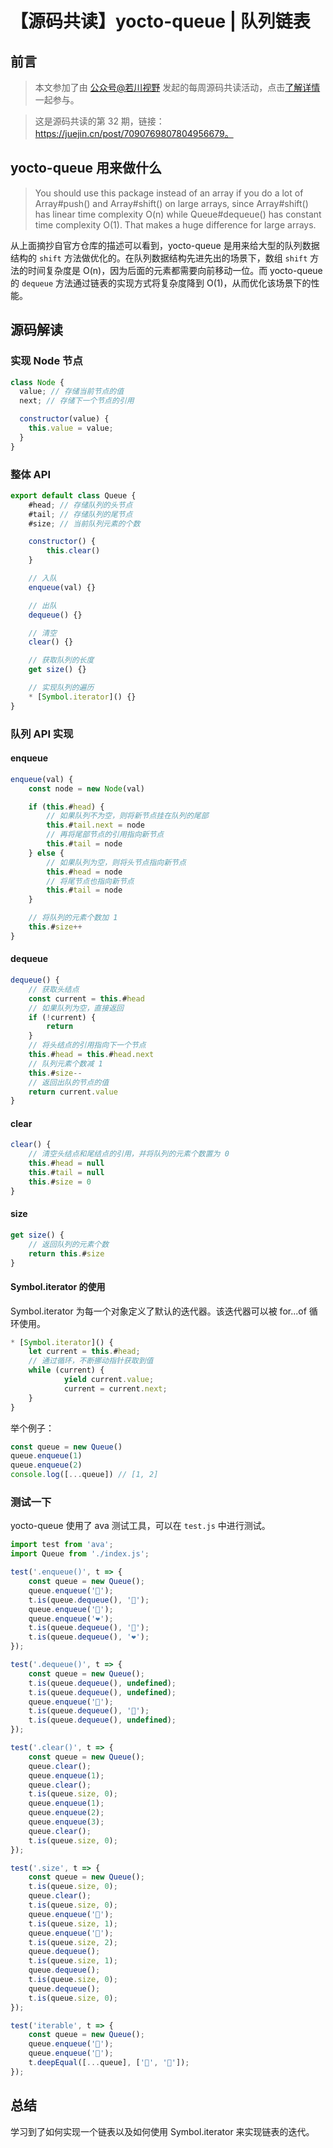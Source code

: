# 【源码共读】yocto-queue | 队列链表

## 前言

> 本文参加了由 [公众号@若川视野](https://lxchuan12.gitee.io/) 发起的每周源码共读活动，点击[了解详情](https://juejin.cn/post/7079706017579139102)一起参与。

> 这是源码共读的第 32 期，链接：https://juejin.cn/post/7090769807804956679。

## yocto-queue 用来做什么

> You should use this package instead of an array if you do a lot of Array#push() and Array#shift() on large arrays, since Array#shift() has linear time complexity O(n) while Queue#dequeue() has constant time complexity O(1). That makes a huge difference for large arrays.

从上面摘抄自官方仓库的描述可以看到，yocto-queue 是用来给大型的队列数据结构的 `shift` 方法做优化的。在队列数据结构先进先出的场景下，数组 `shift` 方法的时间复杂度是 O(n)，因为后面的元素都需要向前移动一位。而 yocto-queue 的 `dequeue` 方法通过链表的实现方式将复杂度降到 O(1)，从而优化该场景下的性能。

## 源码解读

### 实现 Node 节点

```js
class Node {
  value; // 存储当前节点的值
  next; // 存储下一个节点的引用

  constructor(value) {
    this.value = value;
  }
}
```

### 整体 API

```js
export default class Queue {
    #head; // 存储队列的头节点
    #tail; // 存储队列的尾节点
    #size; // 当前队列元素的个数

    constructor() {
        this.clear()
    }

    // 入队
    enqueue(val) {}

    // 出队
    dequeue() {}

    // 清空
    clear() {}

    // 获取队列的长度
    get size() {}

    // 实现队列的遍历
    * [Symbol.iterator]() {}
}
```

### 队列 API 实现

#### enqueue

```js
enqueue(val) {
    const node = new Node(val)

    if (this.#head) {
        // 如果队列不为空，则将新节点挂在队列的尾部
        this.#tail.next = node
        // 再将尾部节点的引用指向新节点
        this.#tail = node
    } else {
        // 如果队列为空，则将头节点指向新节点
        this.#head = node
        // 将尾节点也指向新节点
        this.#tail = node
    }

    // 将队列的元素个数加 1
    this.#size++
}
```

#### dequeue

```js
dequeue() {
    // 获取头结点
    const current = this.#head
    // 如果队列为空，直接返回
    if (!current) {
        return
    }
    // 将头结点的引用指向下一个节点
    this.#head = this.#head.next
    // 队列元素个数减 1
    this.#size--
    // 返回出队的节点的值
    return current.value
}
```

#### clear

```js
clear() {
    // 清空头结点和尾结点的引用，并将队列的元素个数置为 0
    this.#head = null
    this.#tail = null
    this.#size = 0
}
```

#### size

```js
get size() {
    // 返回队列的元素个数
    return this.#size
}
```

#### Symbol.iterator 的使用

Symbol.iterator 为每一个对象定义了默认的迭代器。该迭代器可以被 for...of 循环使用。

```js
* [Symbol.iterator]() {
    let current = this.#head;
    // 通过循环，不断挪动指针获取到值
    while (current) {
            yield current.value;
            current = current.next;
    }
}
```

举个例子：

```js
const queue = new Queue()
queue.enqueue(1)
queue.enqueue(2)
console.log([...queue]) // [1, 2]
``` 

### 测试一下

yocto-queue 使用了 ava 测试工具，可以在 `test.js` 中进行测试。

```js
import test from 'ava';
import Queue from './index.js';

test('.enqueue()', t => {
	const queue = new Queue();
	queue.enqueue('🦄');
	t.is(queue.dequeue(), '🦄');
	queue.enqueue('🌈');
	queue.enqueue('❤️');
	t.is(queue.dequeue(), '🌈');
	t.is(queue.dequeue(), '❤️');
});

test('.dequeue()', t => {
	const queue = new Queue();
	t.is(queue.dequeue(), undefined);
	t.is(queue.dequeue(), undefined);
	queue.enqueue('🦄');
	t.is(queue.dequeue(), '🦄');
	t.is(queue.dequeue(), undefined);
});

test('.clear()', t => {
	const queue = new Queue();
	queue.clear();
	queue.enqueue(1);
	queue.clear();
	t.is(queue.size, 0);
	queue.enqueue(1);
	queue.enqueue(2);
	queue.enqueue(3);
	queue.clear();
	t.is(queue.size, 0);
});

test('.size', t => {
	const queue = new Queue();
	t.is(queue.size, 0);
	queue.clear();
	t.is(queue.size, 0);
	queue.enqueue('🦄');
	t.is(queue.size, 1);
	queue.enqueue('🦄');
	t.is(queue.size, 2);
	queue.dequeue();
	t.is(queue.size, 1);
	queue.dequeue();
	t.is(queue.size, 0);
	queue.dequeue();
	t.is(queue.size, 0);
});

test('iterable', t => {
	const queue = new Queue();
	queue.enqueue('🦄');
	queue.enqueue('🌈');
	t.deepEqual([...queue], ['🦄', '🌈']);
});
```

## 总结

学习到了如何实现一个链表以及如何使用 Symbol.iterator 来实现链表的迭代。